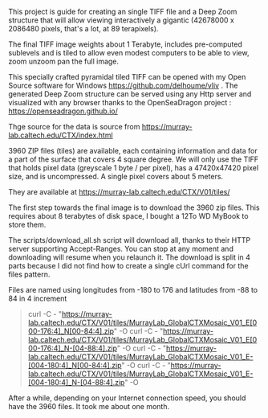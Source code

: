 This project is guide for creating an single TIFF file and a Deep Zoom structure that will allow viewing interactively
a gigantic (42678000 x 2086480 pixels, that's a lot, at 89 terapixels).

The final TIFF image weights about 1 Terabyte, includes pre-computed sublevels and is tiled to allow even modest computers
to be able to view, zoom unzoom pan the full image.

This specially crafted pyramidal tiled TIFF can be opened with my Open Source software for Windows https://github.com/delhoume/vliv .
The generated Deep Zoom structure can be served using any Http server and visualized with any browser thanks to the OpenSeaDragon project :
https://openseadragon.github.io/

Thge source for the data is source from https://murray-lab.caltech.edu/CTX/index.html

3960 ZIP files (tiles) are available, each containing information and data for a part of the surface that covers 4 square degree.
We will only use the TIFF that holds pixel data (greyscale 1 byte / per pixel), has a 47420x47420 pixel size, and is uncompressed.
A single pixel covers about 5 meters.

They are available at https://murray-lab.caltech.edu/CTX/V01/tiles/ 

The first step towards the final image is to download the 3960 zip files.
This requires about 8 terabytes of disk space, I bought a 12To WD MyBook to store them.

The scripts/download_all.sh script will download all, thanks to their HTTP server supporting Accept-Ranges.
You can stop at any moment and downloading will resume when you relaunch it.
The download is split in 4 parts because I did not find how to create a single cUrl command for the files pattern.

Files are named using longitudes from -180 to 176  and latitudes from -88 to 84 in 4 increment

>curl -C -   "https://murray-lab.caltech.edu/CTX/V01/tiles/MurrayLab_GlobalCTXMosaic_V01_E[000-176:4]_N[00-84:4].zip" -O
>curl -C -   "https://murray-lab.caltech.edu/CTX/V01/tiles/MurrayLab_GlobalCTXMosaic_V01_E[000-176:4]_N-[04-88:4].zip" -O
>curl -C -   "https://murray-lab.caltech.edu/CTX/V01/tiles/MurrayLab_GlobalCTXMosaic_V01_E-[004-180:4]_N[00-84:4].zip" -O
>curl -C -   "https://murray-lab.caltech.edu/CTX/V01/tiles/MurrayLab_GlobalCTXMosaic_V01_E-[004-180:4]_N-[04-88:4].zip" -O


After a while, depending on your Internet connection speed, you should have the 3960 files. It took me about one month.
